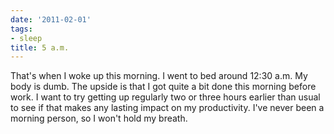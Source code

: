 ```yaml
---
date: '2011-02-01'
tags:
- sleep
title: 5 a.m.
---
```


That's when I woke up this morning. I went to bed around 12:30 a.m. My body is dumb. The upside is that I got quite a bit done this morning before work. I want to try getting up regularly two or three hours earlier than usual to see if that makes any lasting impact on my productivity. I've never been a morning person, so I won't hold my breath.
